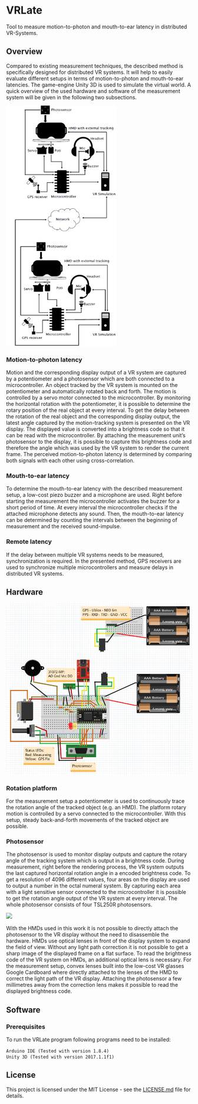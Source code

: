 # VRLate
Tool to measure motion-to-photon and mouth-to-ear latency in distributed VR-Systems.

## Overview
Compared to existing measurement techniques, the described method is specifically designed for distributed VR systems. It will help to easily evaluate different setups in terms of motion-to-photon and mouth-to-ear latencies. The game-engine Unity 3D is used to simulate the virtual world. 
A quick overview of the used hardware and software of the measurement system will be given in the following two subsections.

<img src="Images/systemOverview.png" width="300">

### Motion-to-photon latency
Motion and the corresponding display output of a VR system are captured by a potentiometer and a photosensor which are both connected to a microcontroller. An object tracked by the VR system is mounted on the potentiometer and automatically rotated back and forth. The motion is controlled by a servo motor connected to the microcontroller. By monitoring the horizontal rotation with the potentiometer, it is possible to determine the rotary position of the real object at every interval.
To get the delay between the rotation of the real object and the corresponding display output, the latest angle captured by the motion-tracking system is presented on the VR display. 
The displayed value is converted into a brightness code so that it can be read with the microcontroller. By attaching the measurement unit’s photosensor to the display, it is possible to capture this brightness code and therefore the angle which was used by the VR system to render the current frame.
The perceived motion-to-photon latency is determined by comparing both signals with each other using cross-correlation.
### Mouth-to-ear latency
To determine the mouth-to-ear latency with the described measurement setup, a low-cost piezo buzzer and a microphone are used. Right before starting the measurement the microcontroller activates the buzzer for a short period of time. At every interval the microcontroller checks if the attached microphone detects any sound. Then, the mouth-to-ear latency can be determined by counting the intervals between the beginning of measurement and the received sound-impulse.
### Remote latency
If the delay between multiple VR systems needs to be measured, synchronization is required. In the presented method, GPS receivers are used to synchronize multiple microcontrollers and measure delays in distributed VR systems.

## Hardware

<img src="Images/hardwareSetup.png" width="600">

### Rotation platform
For the measurement setup a potentiometer is used to continuously trace the rotation angle of the tracked object (e.g. an HMD). The platform rotary motion is controlled by a servo connected to the microcontroller. With this setup, steady back-and-forth movements of the tracked object are possible.
### Photosensor
The photosensor is used to monitor display outputs and capture the rotary angle of the tracking system which is output in a brightness code. During measurement, right before the rendering process, the VR system outputs the last captured horizontal rotation angle in a encoded brightness code. To get a resolution of 4096 different values, four areas on the display are used to output a number in the octal numeral system. By capturing each area with a light sensitive sensor connected to the microcontroller it is possible to get the rotation angle output of the VR system at every interval. The whole photosensor consists of four TSL250R photosensors. 

<img src="Images/photodiodes.png" width="300">

With the HMDs used in this work it is not possible to directly attach the photosensor to the VR display without the need to disassemble the hardware. HMDs use optical lenses in front of the display system to expand the field of view. Without any light path correction it is not possible to get a sharp image of the displayed frame on a flat surface.
To read the brightness code of the VR system on HMDs, an additional optical lens is necessary. For the measurement setup, convex lenses built into the low-cost VR glasses Google Cardboard where directly attached to the lenses of the HMD to correct the light path of the VR
display. Attaching the photosensor a few millimetres away from the correction lens makes it possible to read the displayed brightness code. 

## Software

### Prerequisites
To run the VRLate program following programs need to be installed:
```
Arduino IDE (Tested with version 1.8.4)
Unity 3D (Tested with version 2017.1.1f1)
```

## License

This project is licensed under the MIT License - see the [LICENSE.md](LICENSE.md) file for details.
